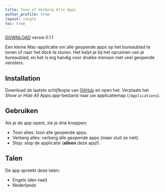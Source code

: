 ```yaml
---
title: Toon of Verberg Alle Apps
author_profile: true
layout: single
toc: true
---
```


<a class="btn btn--inverse" href="https://github.com/garraflavatra/show-hide-apps/releases/latest">DOWNLOAD</a> versie 0.1.1

Een kleine Mac-applicatie om alle geopende apps op het bureaublad te tonen of naar het dock te sturen. Het helpt je bij het opruimen van je bureaublad, en het is erg handig voor drukke mensen met veel geopende vensters. 

## Installation

Download de laatste schijfkopie van [GitHub](https://github.com/garraflavatra/show-hide-apps/releases/latest) en open het. Verplaats het *Show or Hide All Apps.app*-bestand naar uw applicatiemap (`/Applications`).

## Gebruiken

Als je de app opent, zie je drie knoppen:

- Toon alles: toon alle geopende apps.
- Verberg alles: verberg alle geopende apps (maar sluit ze niet).
- Stop: stop de applicatie (**alleen** deze app!).

## Talen

De app spreekt deze talen:

- Engels (dev-taal)
- Nederlands
